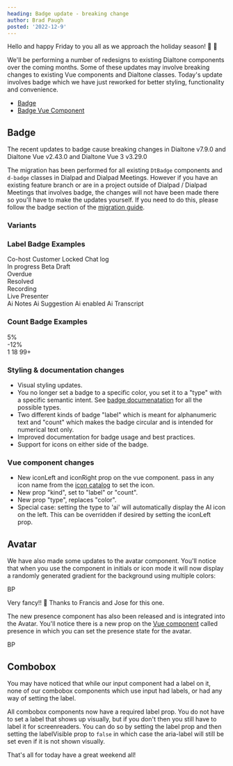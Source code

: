 ```yaml
---
heading: Badge update - breaking change
author: Brad Paugh
posted: '2022-12-9'
---
```

<!-- Note the date must be in this format YYYY-M-D and wrapped in single quotes -->

<BlogPost :author="$frontmatter.author" :posted="parse($frontmatter.posted, 'y-M-d', new Date())" :heading="$frontmatter.heading">

Hello and happy Friday to you all as we approach the holiday season! :christmas_tree: :menorah:

We'll be performing a number of redesigns to existing Dialtone components over the coming months. Some of these updates may involve breaking changes to existing Vue components and Dialtone classes. Today's update involves badge which we have just reworked for better styling, functionality and convenience.

- [Badge](https://dialtone.dialpad.com/components/badge.html)
- [Badge Vue Component](https://dialtone.dialpad.com/vue/?path=/story/components-badge--default)

## Badge

The recent updates to badge cause breaking changes in Dialtone v7.9.0 and Dialtone Vue v2.43.0 and Dialtone Vue 3 v3.29.0

The migration has been performed for all existing `DtBadge` components and `d-badge` classes in Dialpad and Dialpad Meetings. However if you have an existing feature branch or are in a project outside of Dialpad / Dialpad Meetings that involves badge, the changes will not have been made there so you'll have to make the updates yourself. If you need to do this, please follow the badge section of the [migration guide](https://github.com/dialpad/dialtone/blob/staging/migration_guide/MIGRATION_GUIDE.md#badge).

### Variants

<code-well-header>
<div class="d-d-flex d-gg8 d-ai-center">
  <dt-badge text="Default" />
  <dt-badge type="info" text="Info" />
  <dt-badge type="success" text="Success" />
  <dt-badge type="warning" text="Warning" />
  <dt-badge type="critical" text="Critical" />
  <dt-badge type="bulletin" text="Bulletin" />
  <dt-badge type="ai" text="Ai" />
  <dt-badge kind="count" text="1" />
  <dt-badge kind="count" type="info" text="1" />
  <dt-badge kind="count" type="success" text="1" />
  <dt-badge kind="count" type="warning" text="1" />
  <dt-badge kind="count" type="critical" text="1" />
  <dt-badge kind="count" type="bulletin" text="1" />
</div>
</code-well-header>

### Label Badge Examples

<code-well-header>
  <div>
    <div class="d-d-flex d-gg8 d-ai-center">
      <span class="d-badge">Co-host</span>
      <span class="d-badge">Customer</span>
      <span class="d-badge">
        <span class="d-badge__icon-left">
          <dt-icon name="lock" size="200"/>
        </span>
        <span class="d-badge__label">Locked</span>
        </span>
      <span class="d-badge">
        <span class="d-badge__icon-left">
          <dt-icon name="message" size="200"/>
        </span>
        <span class="d-badge__label">Chat log</span>
      </span>
    </div>
  </div>
  <div>
    <div class="d-d-flex d-gg8 d-ai-center">
      <span class="d-badge d-badge--info"><span class="d-badge__label">In progress</span></span>
      <span class="d-badge d-badge--info"><span class="d-badge__label">Beta</span></span>
      <span class="d-badge d-badge--info"><span class="d-badge__label">Draft</span></span>
    </div>
  </div>
  <div>
    <div class="d-d-flex d-gg8 d-ai-center">
      <span class="d-badge d-badge--warning"><span class="d-badge__label">Overdue</span></span>
    </div>
  </div>
  <div>
    <div class="d-d-flex d-gg8 d-ai-center">
      <span class="d-badge d-badge--success"><span class="d-badge__label">Resolved</span></span>
    </div>
  </div>
  <div>
    <div class="d-d-flex d-gg8 d-ai-center">
      <span class="d-badge d-badge--critical">
        <span class="d-badge__icon-left">
          <dt-icon name="record-filled" size="200"/>
        </span>
        <span class="d-badge__label">Recording</span>
      </span>
    </div>
  </div>
  <div>
    <div class="d-d-flex d-gg8 d-ai-center">
      <span class="d-badge d-badge--bulletin"><span class="d-badge__label">Live</span></span>
      <span class="d-badge d-badge--bulletin"><span class="d-badge__label">Presenter</span></span>
    </div>
  </div>
  <div>
    <div class="d-d-flex d-gg8 d-ai-center">
      <span class="d-badge d-badge--ai">
        <span class="d-badge__icon-left">
          <dt-icon name="dialpad-ai" size="200"/>
        </span>
        <span class="d-vi-visible-sr">Ai</span>
        <span class="d-badge__label">Notes</span>
      </span>
      <span class="d-badge d-badge--ai">
        <span class="d-badge__icon-left">
          <dt-icon name="dialpad-ai" size="200"/>
        </span>
        <span class="d-vi-visible-sr">Ai</span>
        <span class="d-badge__label">Suggestion</span>
      </span>
      <span class="d-badge d-badge--ai">
        <span class="d-badge__icon-left">
          <dt-icon name="dialpad-ai" size="200"/>
        </span>
        <span class="d-vi-visible-sr">Ai</span>
        <span class="d-badge__label">enabled</span>
      </span>
      <span class="d-badge d-badge--ai">
        <span class="d-badge__icon-left">
          <dt-icon name="dialpad-ai" size="200"/>
        </span>
        <span class="d-vi-visible-sr">Ai</span>
        <span class="d-badge__label">Transcript</span>
      </span>
    </div>
  </div>
</code-well-header>

### Count Badge Examples

<code-well-header>
  <div>
    <div class="d-d-flex d-gg8 d-ai-center">
      <span class="d-badge d-badge--count d-badge--success">
        <span class="d-badge__icon-left">
          <dt-icon name="arrow-up" size="200"/>
        </span>
        <span class="d-badge__label">5%</span>
      </span>
    </div>
  </div>
  <div>
    <div class="d-d-flex d-gg8 d-ai-center">
      <span class="d-badge d-badge--count d-badge--critical">
        <span class="d-badge__icon-left">
          <dt-icon name="arrow-down" size="200"/>
        </span>
        <span class="d-badge__label">-12%</span>
      </span>
    </div>
  </div>
  <div>
    <div class="d-d-flex d-gg8 d-ai-center">
      <span class="d-badge d-badge--count d-badge--bulletin"><span class="d-badge__label">1</span></span>
      <span class="d-badge d-badge--count d-badge--bulletin"><span class="d-badge__label">18</span></span>
      <span class="d-badge d-badge--count d-badge--bulletin"><span class="d-badge__label">99+</span></span>
    </div>
  </div>
</code-well-header>

### Styling & documentation changes

- Visual styling updates.
- You no longer set a badge to a specific color, you set it to a "type" with a specific semantic intent. See [badge documenatation](https://dialtone.dialpad.com/components/badge.html#type) for all the possible types.
- Two different kinds of badge "label" which is meant for alphanumeric text and "count" which makes the badge circular and is intended for numerical text only.
- Improved documentation for badge usage and best practices.
- Support for icons on either side of the badge.

### Vue component changes

- New iconLeft and iconRight prop on the vue component. pass in any icon name from the [icon catalog](https://dialtone.dialpad.com/components/icon.html) to set the icon.
- New prop "kind", set to "label" or "count".
- New prop "type", replaces "color".
- Special case: setting the type to 'ai' will automatically display the AI icon on the left. This can be overridden if desired by setting the iconLeft prop.

## Avatar

We have also made some updates to the avatar component. You'll notice that when you use the component in initials or icon mode it will now display a randomly generated gradient for the background using multiple colors:

<code-well-header>
  <dt-avatar>BP</dt-avatar>
</code-well-header>

Very fancy!! :monocle_face: Thanks to Francis and Jose for this one.

The new presence component has also been released and is integrated into the Avatar. You'll notice there is a new prop on the [Vue component](https://dialtone.dialpad.com/vue/?path=/story/components-avatar--default) called presence in which you can set the presence state for the avatar.

<code-well-header>
  <dt-avatar presence="away">BP</dt-avatar>
</code-well-header>

## Combobox

You may have noticed that while our input component had a label on it, none of our combobox components which use input had labels, or had any way of setting the label.

All combobox components now have a required label prop. You do not have to set a label that shows up visually, but if you don't then you still have to label it for screenreaders. You can do so by setting the label prop and then setting the labelVisible prop to `false` in which case the aria-label will still be set even if it is not shown visually.

That's all for today have a great weekend all!

</BlogPost>

<script setup>
import BlogPost from '@baseComponents/BlogPost.vue';
import { parse } from 'date-fns';
</script>
